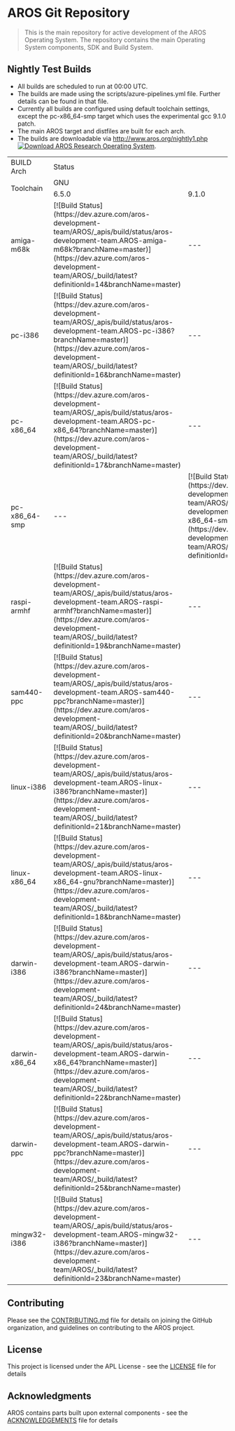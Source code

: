 # AROS Git Repository

> This is the main repository for active development of the AROS Operating System.
> The repository contains the main Operating System components, SDK and Build System.


## Nightly Test Builds


* All builds are scheduled to run at 00:00 UTC.
* The builds are made using the scripts/azure-pipelines.yml file. Further details can be found in that file.
* Currently all builds are configured using default toolchain settings, except the pc-x86_64-smp target which uses the experimental gcc 9.1.0 patch.
* The main AROS target and distfiles are built for each arch.
* The builds are downloadable via http://www.aros.org/nightly1.php [![Download AROS Research Operating System](https://img.shields.io/sourceforge/dt/aros.svg)](https://sourceforge.net/projects/aros/files/nightly2/).

<table>
  <tr>
    <td>BUILD Arch</td>
    <td colspan=4>Status</td>
  </tr>
  <tr>
    <td rowspan=2>Toolchain</td>
    <td colspan="3">GNU</td>
    <td>LLVM</td>
  </tr>
  <tr>
    <td>6.5.0</td>
    <td>9.1.0</td>
    <td>10.2.0</td>
    <td>10.0</td>
  </tr>
  <tr>
    <td>amiga-m68k</td>
    <td>[![Build Status](https://dev.azure.com/aros-development-team/AROS/_apis/build/status/aros-development-team.AROS-amiga-m68k?branchName=master)](https://dev.azure.com/aros-development-team/AROS/_build/latest?definitionId=14&branchName=master)</td>
    <td> --- </td>
    <td> --- </td>
    <td> --- </td>
  </tr>
  <tr>
    <td>pc-i386</td>
    <td>[![Build Status](https://dev.azure.com/aros-development-team/AROS/_apis/build/status/aros-development-team.AROS-pc-i386?branchName=master)](https://dev.azure.com/aros-development-team/AROS/_build/latest?definitionId=16&branchName=master)</td>
    <td> --- </td>
    <td> --- </td>
    <td> --- </td>
  </tr>
  <tr>
    <td>pc-x86_64</td>
    <td>[![Build Status](https://dev.azure.com/aros-development-team/AROS/_apis/build/status/aros-development-team.AROS-pc-x86_64?branchName=master)](https://dev.azure.com/aros-development-team/AROS/_build/latest?definitionId=17&branchName=master)</td>
    <td> --- </td>
    <td> --- </td>
    <td> --- </td>
  </tr>
  <tr>
    <td>pc-x86_64-smp</td>
    <td> --- </td>
    <td>[![Build Status](https://dev.azure.com/aros-development-team/AROS/_apis/build/status/aros-development-team.AROS-pc-x86_64-smp?branchName=master)](https://dev.azure.com/aros-development-team/AROS/_build/latest?definitionId=15&branchName=master)</td>
    <td> --- </td>
    <td> --- </td>
  </tr>
  <tr>
    <td>raspi-armhf</td>
    <td>[![Build Status](https://dev.azure.com/aros-development-team/AROS/_apis/build/status/aros-development-team.AROS-raspi-armhf?branchName=master)](https://dev.azure.com/aros-development-team/AROS/_build/latest?definitionId=19&branchName=master)</td>
    <td> --- </td>
    <td> --- </td>
    <td> --- </td>
  </tr>
  <tr>
    <td>sam440-ppc</td>
    <td>[![Build Status](https://dev.azure.com/aros-development-team/AROS/_apis/build/status/aros-development-team.AROS-sam440-ppc?branchName=master)](https://dev.azure.com/aros-development-team/AROS/_build/latest?definitionId=20&branchName=master)</td>
    <td> --- </td>
    <td> --- </td>
    <td> --- </td>
  </tr>
  <tr>
    <td>linux-i386</td>
    <td>[![Build Status](https://dev.azure.com/aros-development-team/AROS/_apis/build/status/aros-development-team.AROS-linux-i386?branchName=master)](https://dev.azure.com/aros-development-team/AROS/_build/latest?definitionId=21&branchName=master)</td>
    <td> --- </td>
    <td> --- </td>
    <td> --- </td>
  </tr>
  <tr>
    <td>linux-x86_64</td>
    <td>[![Build Status](https://dev.azure.com/aros-development-team/AROS/_apis/build/status/aros-development-team.AROS-linux-x86_64-gnu?branchName=master)](https://dev.azure.com/aros-development-team/AROS/_build/latest?definitionId=18&branchName=master) </td>
    <td> --- </td>
    <td> --- </td>
    <td>[![Build Status](https://dev.azure.com/aros-development-team/AROS/_apis/build/status/aros-development-team.AROS-linux-x86_64-llvm?branchName=master)](https://dev.azure.com/aros-development-team/AROS/_build/latest?definitionId=26&branchName=master)</td>
  </tr>
  <tr>
    <td>darwin-i386</td>
    <td>[![Build Status](https://dev.azure.com/aros-development-team/AROS/_apis/build/status/aros-development-team.AROS-darwin-i386?branchName=master)](https://dev.azure.com/aros-development-team/AROS/_build/latest?definitionId=24&branchName=master)</td>
    <td> --- </td>
    <td> --- </td>
    <td> --- </td>
  </tr>
  <tr>
    <td>darwin-x86_64</td>
    <td>[![Build Status](https://dev.azure.com/aros-development-team/AROS/_apis/build/status/aros-development-team.AROS-darwin-x86_64?branchName=master)](https://dev.azure.com/aros-development-team/AROS/_build/latest?definitionId=22&branchName=master)</td>
    <td> --- </td>
    <td> --- </td>
    <td> --- </td>
  </tr>
  <tr>
    <td>darwin-ppc</td>
    <td>[![Build Status](https://dev.azure.com/aros-development-team/AROS/_apis/build/status/aros-development-team.AROS-darwin-ppc?branchName=master)](https://dev.azure.com/aros-development-team/AROS/_build/latest?definitionId=25&branchName=master)</td>
    <td> --- </td>
    <td> --- </td>
    <td> --- </td>
  </tr>
  <tr>
    <td>mingw32-i386</td>
    <td>[![Build Status](https://dev.azure.com/aros-development-team/AROS/_apis/build/status/aros-development-team.AROS-mingw32-i386?branchName=master)](https://dev.azure.com/aros-development-team/AROS/_build/latest?definitionId=23&branchName=master)</td>
    <td> --- </td>
    <td> --- </td>
    <td> --- </td>
  </tr>
</table>

## Contributing

Please see the [CONTRIBUTING.md](CONTRIBUTING.md) file for details on joining the GitHub organization, and guidelines on contributing to the AROS project.

## License

This project is licensed under the APL License - see the [LICENSE](LICENSE) file for details

## Acknowledgments

AROS contains parts built upon external components - see the [ACKNOWLEDGEMENTS](ACKNOWLEDGEMENTS) file for details

